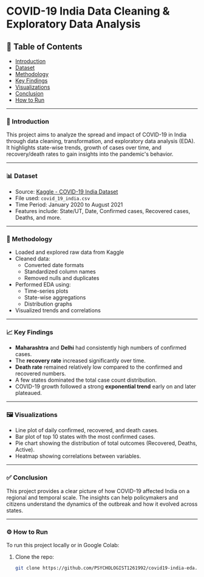 # COVID-19 India Data Cleaning & Exploratory Data Analysis

## 📑 Table of Contents

- [Introduction](#introduction)  
- [Dataset](#dataset)  
- [Methodology](#methodology)  
- [Key Findings](#key-findings)  
- [Visualizations](#visualizations)  
- [Conclusion](#conclusion)  
- [How to Run](#how-to-run)  

---

### 🧭 Introduction

This project aims to analyze the spread and impact of COVID-19 in India through data cleaning, transformation, and exploratory data analysis (EDA). It highlights state-wise trends, growth of cases over time, and recovery/death rates to gain insights into the pandemic's behavior.

---

### 📊 Dataset

- Source: [Kaggle - COVID-19 India Dataset](https://www.kaggle.com/datasets/imdevskp/covid19-corona-virus-india-dataset)
- File used: `covid_19_india.csv`
- Time Period: January 2020 to August 2021
- Features include: State/UT, Date, Confirmed cases, Recovered cases, Deaths, and more.

---

### 🧪 Methodology

- Loaded and explored raw data from Kaggle
- Cleaned data:
  - Converted date formats
  - Standardized column names
  - Removed nulls and duplicates
- Performed EDA using:
  - Time-series plots
  - State-wise aggregations
  - Distribution graphs
- Visualized trends and correlations

---

### 📈 Key Findings

- **Maharashtra** and **Delhi** had consistently high numbers of confirmed cases.
- The **recovery rate** increased significantly over time.
- **Death rate** remained relatively low compared to the confirmed and recovered numbers.
- A few states dominated the total case count distribution.
- COVID-19 growth followed a strong **exponential trend** early on and later plateaued.

---

### 🖼️ Visualizations

- Line plot of daily confirmed, recovered, and death cases.
- Bar plot of top 10 states with the most confirmed cases.
- Pie chart showing the distribution of total outcomes (Recovered, Deaths, Active).
- Heatmap showing correlations between variables.

---

### ✅ Conclusion

This project provides a clear picture of how COVID-19 affected India on a regional and temporal scale. The insights can help policymakers and citizens understand the dynamics of the outbreak and how it evolved across states.

---

### ⚙️ How to Run

To run this project locally or in Google Colab:

1. Clone the repo:
   ```bash
   git clone https://github.com/PSYCHOLOGIST1261992/covid19-india-eda.git
